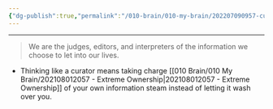 ```yaml
---
{"dg-publish":true,"permalink":"/010-brain/010-my-brain/202207090957-curator-s-perspective/","created":"2022-07-09T09:57:16.000-04:00","updated":"2025-03-13T10:11:29.643-04:00"}
---
```



---

> We are the judges, editors, and interpreters of the information we choose to let into our lives. 

- Thinking like a curator means taking charge [[010 Brain/010 My Brain/202108012057 - Extreme Ownership\|202108012057 - Extreme Ownership]] of your own information steam instead of letting it wash over you.